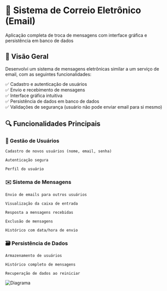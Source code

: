 # 📧 Sistema de Correio Eletrônico (Email)

Aplicação completa de troca de mensagens com interface gráfica e persistência em banco de dados
## 📌 Visão Geral

Desenvolvi um sistema de mensagens eletrônicas similar a um serviço de email, com as seguintes funcionalidades:

✅ Cadastro e autenticação de usuários  
✅ Envio e recebimento de mensagens  
✅ Interface gráfica intuitiva  
✅ Persistência de dados em banco de dados  
✅ Validações de segurança (usuário não pode enviar email para si mesmo)  

## 🔍 Funcionalidades Principais
### 👤 Gestão de Usuários

    Cadastro de novos usuários (nome, email, senha)

    Autenticação segura

    Perfil do usuário

### ✉️ Sistema de Mensagens

    Envio de emails para outros usuários

    Visualização da caixa de entrada

    Resposta a mensagens recebidas

    Exclusão de mensagens

    Histórico com data/hora de envio

### 🗃️ Persistência de Dados

    Armazenamento de usuários

    Histórico completo de mensagens

    Recuperação de dados ao reiniciar



![Diagrama](https://github.com/deboralawall/POO/assets/86936640/7623381c-6724-41e4-9a99-e9a0ee994a5b)
